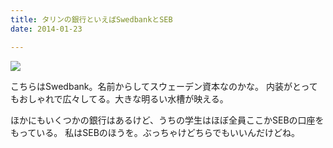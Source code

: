 ```yaml
---
title: タリンの銀行といえばSwedbankとSEB
date: 2014-01-23

---
```


![](https://farm1.staticflickr.com/711/20463185194_df717e2391_b.jpg)



こちらはSwedbank。名前からしてスウェーデン資本なのかな。
内装がとってもおしゃれで広々してる。大きな明るい水槽が映える。

ほかにもいくつかの銀行はあるけど、うちの学生はほぼ全員ここかSEBの口座をもっている。
私はSEBのほうを。ぶっちゃけどちらでもいいんだけどね。
